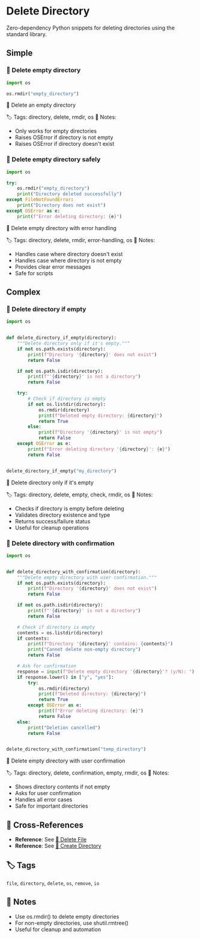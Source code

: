 # Delete Directory

Zero-dependency Python snippets for deleting directories using the standard library.

## Simple

### 🧩 Delete empty directory

```python
import os

os.rmdir("empty_directory")
```

📂 Delete an empty directory

🏷️ Tags: directory, delete, rmdir, os
📝 Notes:
- Only works for empty directories
- Raises OSError if directory is not empty
- Raises OSError if directory doesn't exist

### 🧩 Delete empty directory safely

```python
import os

try:
    os.rmdir("empty_directory")
    print("Directory deleted successfully")
except FileNotFoundError:
    print("Directory does not exist")
except OSError as e:
    print(f"Error deleting directory: {e}")
```

📂 Delete empty directory with error handling

🏷️ Tags: directory, delete, rmdir, error-handling, os
📝 Notes:
- Handles case where directory doesn't exist
- Handles case where directory is not empty
- Provides clear error messages
- Safe for scripts

## Complex

### 🧩 Delete directory if empty

```python
import os


def delete_directory_if_empty(directory):
    """Delete directory only if it's empty."""
    if not os.path.exists(directory):
        print(f"Directory '{directory}' does not exist")
        return False

    if not os.path.isdir(directory):
        print(f"'{directory}' is not a directory")
        return False

    try:
        # Check if directory is empty
        if not os.listdir(directory):
            os.rmdir(directory)
            print(f"Deleted empty directory: {directory}")
            return True
        else:
            print(f"Directory '{directory}' is not empty")
            return False
    except OSError as e:
        print(f"Error deleting directory '{directory}': {e}")
        return False


delete_directory_if_empty("my_directory")
```

📂 Delete directory only if it's empty

🏷️ Tags: directory, delete, empty, check, rmdir, os
📝 Notes:
- Checks if directory is empty before deleting
- Validates directory existence and type
- Returns success/failure status
- Useful for cleanup operations

### 🧩 Delete directory with confirmation

```python
import os


def delete_directory_with_confirmation(directory):
    """Delete empty directory with user confirmation."""
    if not os.path.exists(directory):
        print(f"Directory '{directory}' does not exist")
        return False

    if not os.path.isdir(directory):
        print(f"'{directory}' is not a directory")
        return False

    # Check if directory is empty
    contents = os.listdir(directory)
    if contents:
        print(f"Directory '{directory}' contains: {contents}")
        print("Cannot delete non-empty directory")
        return False

    # Ask for confirmation
    response = input(f"Delete empty directory '{directory}'? (y/N): ")
    if response.lower() in ["y", "yes"]:
        try:
            os.rmdir(directory)
            print(f"Deleted directory: {directory}")
            return True
        except OSError as e:
            print(f"Error deleting directory: {e}")
            return False
    else:
        print("Deletion cancelled")
        return False


delete_directory_with_confirmation("temp_directory")
```

📂 Delete empty directory with user confirmation

🏷️ Tags: directory, delete, confirmation, empty, rmdir, os
📝 Notes:
- Shows directory contents if not empty
- Asks for user confirmation
- Handles all error cases
- Safe for important directories

## 🔗 Cross-References

- **Reference**: See [📂 Delete File](./delete_file.md)
- **Reference**: See [📂 Create Directory](./create_directory.md)

## 🏷️ Tags

`file`, `directory`, `delete`, `os`, `remove`, `io`

## 📝 Notes

- Use os.rmdir() to delete empty directories
- For non-empty directories, use shutil.rmtree()
- Useful for cleanup and automation

